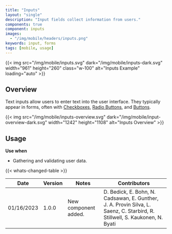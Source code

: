 ```yaml
---
title: "Inputs"
layout: "single"
description: "Input fields collect information from users."
components: true
component: inputs
images:
  - "/img/mobile/headers/inputs.png"
keywords: input, forms
tags: [mobile, usage]
---
```


{{< img src="/img/mobile/inputs.svg" dark="/img/mobile/inputs-dark.svg" width="961" height="260" class="w-100" alt="Inputs Example" loading="auto" >}}

## Overview

 Text inputs allow users to enter text into the user interface. They typically appear in forms, often with [Checkboxes](/components/mobile/checkboxes/), [Radio Buttons](/components/mobile/radio-buttons/), and [Buttons](/components/mobile/buttons/).

{{< img src="/img/mobile/inputs-overview.svg" dark="/img/mobile/input-overview-dark.svg" width="1242" height="1108" alt="Inputs Overview" >}}

## Usage

**Use when**

- Gathering and validating user data.

{{< whats-changed-table >}}

| Date       | Version | Notes                               | Contributors |
| ---------- | ------- | ----------------------------------- | ------------ |
| 01/16/2023 | 1.0.0   | New component added. | D. Bedick, E. Bohn, N. Cadsawan, E. Gunther, J. A. Provin Silva, L. Saenz, C. Starbird, R. Stillwell, S. Kaukonen, N. Byati   |
